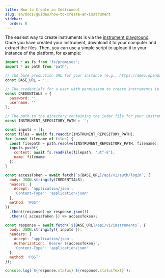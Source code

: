 ```yaml
---
title: How to Create an Instrument
slug: en/docs/guides/how-to-create-an-instrument
sidebar:
  order: 0
---
```


The easiest way to create instruments is via the [instrument playground](https://playground.opendatacapture.org/). Once you have created your instrument, download it to your computer and extract the files. Then, you can use a simple script to upload it to your instance of the platform, for example:

```javascript
import * as fs from 'fs/promises';
import * as path from 'path';

// The base production URL for your instance (e.g., https://demo.opendatacapture.org)
const BASE_URL = '';

// The credentials for a user with permission to create instruments (e.g., initial admin)
const CREDENTIALS = {
  password: '',
  username: ''
};

// The path to the directory containing the index file for your instrument
const INSTRUMENT_REPOSITORY_PATH = '';

const inputs = [];
const files = await fs.readdir(INSTRUMENT_REPOSITORY_PATH);
for (const filename of files) {
  const filepath = path.resolve(INSTRUMENT_REPOSITORY_PATH, filename);
  inputs.push({
    content: await fs.readFile(filepath, 'utf-8'),
    name: filename
  });
}

const accessToken = await fetch(`${BASE_URL}/api/v1/auth/login`, {
  body: JSON.stringify(CREDENTIALS),
  headers: {
    Accept: 'application/json',
    'Content-Type': 'application/json'
  },
  method: 'POST'
})
  .then((response) => response.json())
  .then(({ accessToken }) => accessToken);

const response = await fetch(`${BASE_URL}/api/v1/instruments`, {
  body: JSON.stringify({ inputs }),
  headers: {
    Accept: 'application/json',
    Authorization: `Bearer ${accessToken}`,
    'Content-Type': 'application/json'
  },
  method: 'POST'
});

console.log(`${response.status} ${response.statusText}`);
```
